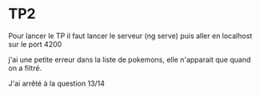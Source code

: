 # TP2

Pour lancer le TP il faut lancer le serveur (ng serve) puis aller en localhost sur le port 4200

j'ai une petite erreur dans la liste de pokemons, elle n'apparait que quand on a filtré.

J'ai arrêté à la question 13/14
